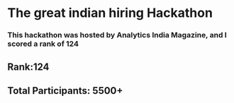 # The great indian hiring Hackathon
### This hackathon was hosted by Analytics India Magazine, and I scored a rank of 124

## Rank:124
## Total Participants: 5500+
